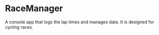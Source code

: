 # RaceManager
 A console app that logs the lap times and manages data. It is designed for cycling races.
